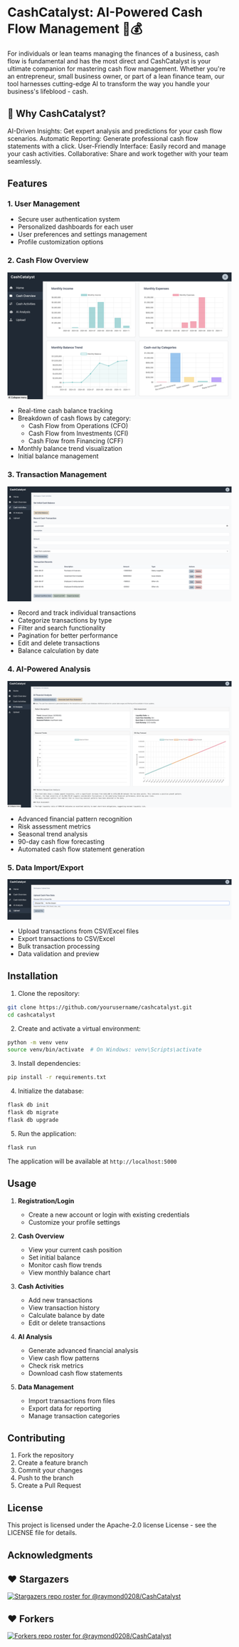 # CashCatalyst: AI-Powered Cash Flow Management 🚀💰

For individuals or lean teams managing the finances of a business, cash flow is fundamental and has the most direct and CashCatalyst is your ultimate companion for mastering cash flow management. Whether you're an entrepreneur, small business owner, or part of a lean finance team, our tool harnesses cutting-edge AI to transform the way you handle your business's lifeblood - cash.

## 🎯 Why CashCatalyst?

AI-Driven Insights: Get expert analysis and predictions for your cash flow scenarios.
Automatic Reporting: Generate professional cash flow statements with a click.
User-Friendly Interface: Easily record and manage your cash activities.
Collaborative: Share and work together with your team seamlessly.

## Features

### 1. User Management
- Secure user authentication system
- Personalized dashboards for each user
- User preferences and settings management
- Profile customization options

### 2. Cash Flow Overview
![Cash Overview](screenshots/cash_overview.jpg)
- Real-time cash balance tracking
- Breakdown of cash flows by category:
  - Cash Flow from Operations (CFO)
  - Cash Flow from Investments (CFI)
  - Cash Flow from Financing (CFF)
- Monthly balance trend visualization
- Initial balance management

### 3. Transaction Management
![Cash Activities](screenshots/cash_activities.png)
- Record and track individual transactions
- Categorize transactions by type
- Filter and search functionality
- Pagination for better performance
- Edit and delete transactions
- Balance calculation by date

### 4. AI-Powered Analysis
![AI Analysis](screenshots/ai_analysis.png)
- Advanced financial pattern recognition
- Risk assessment metrics
- Seasonal trend analysis
- 90-day cash flow forecasting
- Automated cash flow statement generation

### 5. Data Import/Export
![Data Upload](screenshots/Data_upload.png)
- Upload transactions from CSV/Excel files
- Export transactions to CSV/Excel
- Bulk transaction processing
- Data validation and preview


## Installation

1. Clone the repository:
```bash
git clone https://github.com/yourusername/cashcatalyst.git
cd cashcatalyst
```

2. Create and activate a virtual environment:
```bash
python -m venv venv
source venv/bin/activate  # On Windows: venv\Scripts\activate
```

3. Install dependencies:
```bash
pip install -r requirements.txt
```

4. Initialize the database:
```bash
flask db init
flask db migrate
flask db upgrade
```

5. Run the application:
```bash
flask run
```

The application will be available at `http://localhost:5000`

## Usage

1. **Registration/Login**
   - Create a new account or login with existing credentials
   - Customize your profile settings

2. **Cash Overview**
   - View your current cash position
   - Set initial balance
   - Monitor cash flow trends
   - View monthly balance chart

3. **Cash Activities**
   - Add new transactions
   - View transaction history
   - Calculate balance by date
   - Edit or delete transactions

4. **AI Analysis**
   - Generate advanced financial analysis
   - View cash flow patterns
   - Check risk metrics
   - Download cash flow statements

5. **Data Management**
   - Import transactions from files
   - Export data for reporting
   - Manage transaction categories


## Contributing

1. Fork the repository
2. Create a feature branch
3. Commit your changes
4. Push to the branch
5. Create a Pull Request

## License

This project is licensed under the Apache-2.0 license License - see the LICENSE file for details.

## Acknowledgments

## ❤️ Stargazers
[![Stargazers repo roster for @raymond0208/CashCatalyst](https://reporoster.com/stars/raymond0208/CashCatalyst)](https://github.com/raymond0208/CashCatalyst/stargazers)
## ❤️ Forkers
[![Forkers repo roster for @raymond0208/CashCatalyst](https://reporoster.com/forks/raymond0208/CashCatalyst)](https://github.com/raymond0208/CashCatalyst/network/members)
